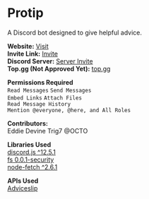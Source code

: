 # Protip
A Discord bot designed to give helpful advice.

**Website:** [Visit](https://protip.now.sh/)\
**Invite Link:** [Invite](https://discord.com/oauth2/authorize?client_id=792875120116891709&scope=bot&permissions=248832)\
**Discord Server:** [Server Invite](https://discord.gg/r67hzUNszw)\
**Top.gg (Not Approved Yet):** [top.gg](https://top.gg/bot/792875120116891709)

**Permissions Required**\
``Read Messages`` ``Send Messages``\
``Embed Links`` ``Attach Files``\
``Read Message History``\
``Mention @everyone, @here, and All Roles``

**Contributors:**\
Eddie Devine Trig7 @OCTO

**Libraries Used**\
[discord.js ^12.5.1](https://www.npmjs.com/package/discord.js)\
[fs 0.0.1-security](https://www.npmjs.com/package/fs)\
[node-fetch ^2.6.1](https://www.npmjs.com/package/node-fetch)

**APIs Used**\
[Adviceslip](https://api.adviceslip.com/advice)
